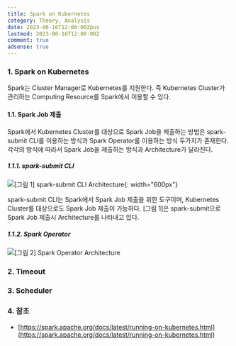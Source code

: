 ```yaml
---
title: Spark on Kubernetes
category: Theory, Analysis
date: 2023-06-16T12:00:00Zpus
lastmod: 2023-06-16T12:00:00Z
comment: true
adsense: true
---
```


### 1. Spark on Kubernetes

Spark는 Cluster Manager로 Kubernetes를 지원한다. 즉 Kubernetes Cluster가 관리하는 Computing Resource를 Spark에서 이용할 수 있다.

#### 1.1. Spark Job 제출

Spark에서 Kubernetes Cluster를 대상으로 Spark Job을 제출하는 방법은 spark-submit CLI를 이용하는 방식과 Spark Operator를 이용하는 방식 두가지가 존재한다. 각각의 방식에 따라서 Spark Job을 제출하는 방식과 Architecture가 달라진다.

##### 1.1.1. spark-submit CLI

![[그림 1] spark-submit CLI Architecture]({{site.baseurl}}/images/theory_analysis/Spark_Kubernetes/spark-submit_Architecture.PNG){: width="600px"}

spark-submit CLI는 Spark에서 Spark Job 제출을 위한 도구이며, Kubernetes Cluster를 대상으로도 Spark Job 제출이 가능하다. [그림 1]은 spark-submit으로 Spark Job 제출시 Architecture를 나타내고 있다.

##### 1.1.2. Spark Operator

![[그림 2] Spark Operator Architecture]({{site.baseurl}}/images/theory_analysis/Spark_Kubernetes/spark-operator_Architecture.PNG)

### 2. Timeout

### 3. Scheduler

### 4. 참조

* [https://spark.apache.org/docs/latest/running-on-kubernetes.html](https://spark.apache.org/docs/latest/running-on-kubernetes.html)
